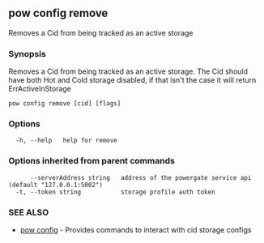 ## pow config remove

Removes a Cid from being tracked as an active storage

### Synopsis

Removes a Cid from being tracked as an active storage. The Cid should have both Hot and Cold storage disabled, if that isn't the case it will return ErrActiveInStorage

```
pow config remove [cid] [flags]
```

### Options

```
  -h, --help   help for remove
```

### Options inherited from parent commands

```
      --serverAddress string   address of the powergate service api (default "127.0.0.1:5002")
  -t, --token string           storage profile auth token
```

### SEE ALSO

* [pow config](pow_config.md)	 - Provides commands to interact with cid storage configs

